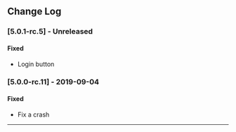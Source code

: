 ## Change Log

### [5.0.1-rc.5] - Unreleased

#### Fixed
- Login button

### [5.0.0-rc.11] - 2019-09-04

#### Fixed
- Fix a crash

----
